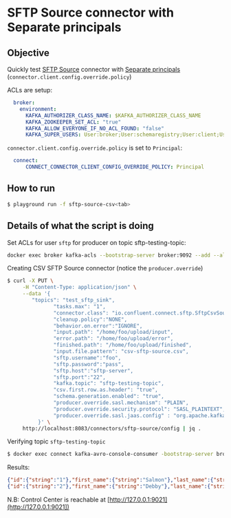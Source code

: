# SFTP Source connector with Separate principals

## Objective

Quickly test [SFTP Source](https://docs.confluent.io/current/connect/kafka-connect-sftp/source-connector/index.html#quick-start) connector with [Separate principals](https://docs.confluent.io/current/connect/security.html#separate-principals) (`connector.client.config.override.policy`)


ACLs are setup:

```yml
  broker:
    environment:
      KAFKA_AUTHORIZER_CLASS_NAME: $KAFKA_AUTHORIZER_CLASS_NAME
      KAFKA_ZOOKEEPER_SET_ACL: "true"
      KAFKA_ALLOW_EVERYONE_IF_NO_ACL_FOUND: "false"
      KAFKA_SUPER_USERS: User:broker;User:schemaregistry;User:client;User:connect
```

`connector.client.config.override.policy` is set to `Principal`:

```yml
  connect:
      CONNECT_CONNECTOR_CLIENT_CONFIG_OVERRIDE_POLICY: Principal
```



## How to run

```bash
$ playground run -f sftp-source-csv<tab>
```

## Details of what the script is doing

Set ACLs for user `sftp` for producer on topic sftp-testing-topic:

```bash
docker exec broker kafka-acls --bootstrap-server broker:9092 --add --allow-principal User:sftp --producer --topic sftp-testing-topic
```

Creating CSV SFTP Source connector (notice the `producer.override`)

```bash
$ curl -X PUT \
     -H "Content-Type: application/json" \
     --data '{
        "topics": "test_sftp_sink",
               "tasks.max": "1",
               "connector.class": "io.confluent.connect.sftp.SftpCsvSourceConnector",
               "cleanup.policy":"NONE",
               "behavior.on.error":"IGNORE",
               "input.path": "/home/foo/upload/input",
               "error.path": "/home/foo/upload/error",
               "finished.path": "/home/foo/upload/finished",
               "input.file.pattern": "csv-sftp-source.csv",
               "sftp.username":"foo",
               "sftp.password":"pass",
               "sftp.host":"sftp-server",
               "sftp.port":"22",
               "kafka.topic": "sftp-testing-topic",
               "csv.first.row.as.header": "true",
               "schema.generation.enabled": "true",
               "producer.override.sasl.mechanism": "PLAIN",
               "producer.override.security.protocol": "SASL_PLAINTEXT",
               "producer.override.sasl.jaas.config" : "org.apache.kafka.common.security.plain.PlainLoginModule required username=\"sftp\" password=\"sftp-secret\";"
          }' \
     http://localhost:8083/connectors/sftp-source/config | jq .
```

Verifying topic `sftp-testing-topic`

```bash
$ docker exec connect kafka-avro-console-consumer -bootstrap-server broker:9092 --property schema.registry.url=http://schema-registry:8081 --topic sftp-testing-topic --consumer.config /tmp/client.properties --from-beginning --max-messages 2
```

Results:

```json
{"id":{"string":"1"},"first_name":{"string":"Salmon"},"last_name":{"string":"Baitman"},"email":{"string":"sbaitman0@feedburner.com"},"gender":{"string":"Male"},"ip_address":{"string":"120.181.75.98"},"last_login":{"string":"2015-03-01T06:01:15Z"},"account_balance":{"string":"17462.66"},"country":{"string":"IT"},"favorite_color":{"string":"#f09bc0"}}
{"id":{"string":"2"},"first_name":{"string":"Debby"},"last_name":{"string":"Brea"},"email":{"string":"dbrea1@icio.us"},"gender":{"string":"Female"},"ip_address":{"string":"153.239.187.49"},"last_login":{"string":"2018-10-21T12:27:12Z"},"account_balance":{"string":"14693.49"},"country":{"string":"CZ"},"favorite_color":{"string":"#73893a"}}
```

N.B: Control Center is reachable at [http://127.0.0.1:9021](http://127.0.0.1:9021])
